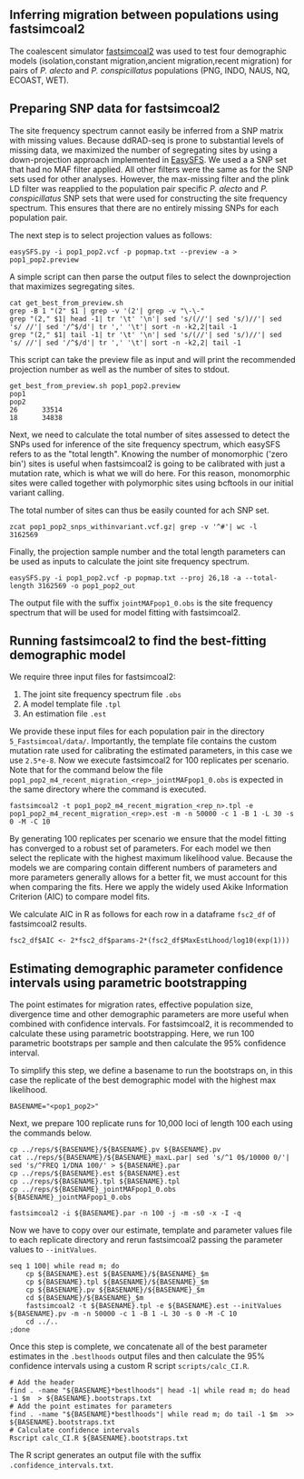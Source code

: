 ## Inferring migration between populations using fastsimcoal2

The coalescent simulator [fastsimcoal2](http://cmpg.unibe.ch/software/fastsimcoal2) was used to test four demographic models (isolation,constant migration,ancient migration,recent migration) for pairs of *P. alecto* and *P. conspicillatus* populations (PNG, INDO, NAUS, NQ, ECOAST, WET).

## Preparing SNP data for fastsimcoal2

The site frequency spectrum cannot easily be inferred from a SNP matrix with missing values. Because ddRAD-seq is prone to substantial levels of missing data, we maximized the number of segregating sites by using a down-projection approach implemented in [EasySFS](https://github.com/isaacovercast/easySFS). We used a a SNP set that had no MAF filter applied. All other filters were the same as for the SNP sets used for other analyses. However, the max-missing filter and the plink LD filter was reapplied to the population pair specific *P. alecto* and *P. conspicillatus* SNP sets that were used for constructing the site frequency spectrum. This ensures that there are no entirely missing SNPs for each population pair.

The next step is to select projection values as follows:

```
easySFS.py -i pop1_pop2.vcf -p popmap.txt --preview -a > pop1_pop2.preview
```

A simple script can then parse the output files to select the downprojection that maximizes segregating sites. 
```
cat get_best_from_preview.sh
grep -B 1 "(2" $1 | grep -v '(2'| grep -v "\-\-"
grep "(2," $1| head -1| tr '\t' '\n'| sed 's/(//'| sed 's/)//'| sed 's/ //'| sed '/^$/d'| tr ',' '\t'| sort -n -k2,2|tail -1
grep "(2," $1| tail -1| tr '\t' '\n'| sed 's/(//'| sed 's/)//'| sed 's/ //'| sed '/^$/d'| tr ',' '\t'| sort -n -k2,2| tail -1
```

This script can take the preview file as input and will print the recommended projection number as well as the number of sites to stdout.

```
get_best_from_preview.sh pop1_pop2.preview
pop1
pop2
26      33514
18      34838
```

Next, we need to calculate the total number of sites assessed to detect the SNPs used for inference of the site frequency spectrum, which easySFS refers to as the "total length". Knowing the number of monomorphic ('zero bin') sites is useful when fastsimcoal2 is going to be calibrated with just a mutation rate, which is what we will do here. For this reason, monomorphic sites were called together with polymorphic sites using bcftools in our initial variant calling.

The total number of sites can thus be easily counted for ach SNP set.

```
zcat pop1_pop2_snps_withinvariant.vcf.gz| grep -v '^#'| wc -l 
3162569
```

Finally, the projection sample number and the total length parameters can be used as inputs to calculate the joint site frequency spectrum.

```
easySFS.py -i pop1_pop2.vcf -p popmap.txt --proj 26,18 -a --total-length 3162569 -o pop1_pop2_out
```

The output file with the suffix `jointMAFpop1_0.obs` is the site frequency spectrum that will be used for model fitting with fastsimcoal2.

## Running fastsimcoal2 to find the best-fitting demographic model

We require three input files for fastsimcoal2: 

1. The joint site frequency spectrum file `.obs`
2. A model template file `.tpl`
3. An estimation file `.est`

We provide these input files for each population pair in the directory `5_Fastsimcoal/data/`. Importantly, the template file contains the custom mutation rate used for calibrating the estimated parameters, in this case we use `2.5*e-8`. Now we execute fastsimcoal2 for 100 replicates per scenario. Note that for the command below the file `pop1_pop2_m4_recent_migration_<rep>_jointMAFpop1_0.obs` is expected in the same directory where the command is executed.

```
fastsimcoal2 -t pop1_pop2_m4_recent_migration_<rep_n>.tpl -e pop1_pop2_m4_recent_migration_<rep>.est -m -n 50000 -c 1 -B 1 -L 30 -s 0 -M -C 10
```

By generating 100 replicates per scenario we ensure that the model fitting has converged to a robust set of parameters. For each model we then select the replicate with the highest maximum likelihood value. Because the models we are comparing contain different numbers of parameters and more parameters generally allows for a better fit, we must account for this when comparing the fits. Here we apply the widely used Akike Information Criterion (AIC) to compare model fits.

We calculate AIC in R as follows for each row in a dataframe `fsc2_df` of fastsimcoal2 results.
```
fsc2_df$AIC <- 2*fsc2_df$params-2*(fsc2_df$MaxEstLhood/log10(exp(1)))
```

## Estimating demographic parameter confidence intervals using parametric bootstrapping

The point estimates for migration rates, effective population size, divergence time and other demographic parameters are more useful when combined with confidence intervals. For fastsimcoal2, it is recommended to calculate these using parametric bootstrapping. Here, we run 100 parametric bootstraps per sample and then calculate the 95% confidence interval.

To simplify this step, we define a basename to run the bootstraps on, in this case the replicate of the best demographic model with the highest max likelihood.  

```
BASENAME="<pop1_pop2>"
```

Next, we prepare 100 replicate runs for 10,000 loci of length 100 each using the commands below.

```
cp ../reps/${BASENAME}/${BASENAME}.pv ${BASENAME}.pv
cat ../reps/${BASENAME}/${BASENAME}_maxL.par| sed 's/^1 0$/10000 0/'| sed 's/^FREQ 1/DNA 100/' > ${BASENAME}.par
cp ../reps/${BASENAME}.est ${BASENAME}.est
cp ../reps/${BASENAME}.tpl ${BASENAME}.tpl
cp ../reps/${BASENAME}_jointMAFpop1_0.obs ${BASENAME}_jointMAFpop1_0.obs

fastsimcoal2 -i ${BASENAME}.par -n 100 -j -m -s0 -x -I -q

```

Now we have to copy over our estimate, template and parameter values file to each replicate directory and rerun fastsimcoal2 passing the parameter values to `--initValues`. 

```
seq 1 100| while read m; do 
    cp ${BASENAME}.est ${BASENAME}/${BASENAME}_$m 
    cp ${BASENAME}.tpl ${BASENAME}/${BASENAME}_$m
    cp ${BASENAME}.pv ${BASENAME}/${BASENAME}_$m
    cd ${BASENAME}/${BASENAME}_$m
    fastsimcoal2 -t ${BASENAME}.tpl -e ${BASENAME}.est --initValues ${BASENAME}.pv -m -n 50000 -c 1 -B 1 -L 30 -s 0 -M -C 10
    cd ../..
;done
```
Once this step is complete, we concatenate all of the best parameter estimates in the `.bestlhoods` output files and then calculate the 95% confidence intervals using a custom R script `scripts/calc_CI.R`.

```
# Add the header
find . -name "${BASENAME}*bestlhoods"| head -1| while read m; do head -1 $m  > ${BASENAME}.bootstraps.txt
# Add the point estimates for parameters
find . -name "${BASENAME}*bestlhoods"| while read m; do tail -1 $m  >> ${BASENAME}.bootstraps.txt
# Calculate confidence intervals
Rscript calc_CI.R ${BASENAME}.bootstraps.txt
```

The R script generates an output file with the suffix `.confidence_intervals.txt`.

